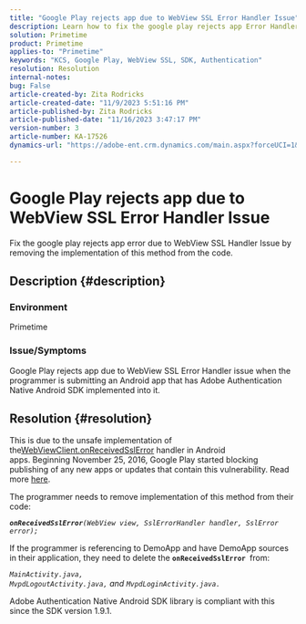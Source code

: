 ```yaml
---
title: "Google Play rejects app due to WebView SSL Error Handler Issue"
description: Learn how to fix the google play rejects app Error Handler Issue.
solution: Primetime
product: Primetime
applies-to: "Primetime"
keywords: "KCS, Google Play, WebView SSL, SDK, Authentication"
resolution: Resolution
internal-notes: 
bug: False
article-created-by: Zita Rodricks
article-created-date: "11/9/2023 5:51:16 PM"
article-published-by: Zita Rodricks
article-published-date: "11/16/2023 3:47:17 PM"
version-number: 3
article-number: KA-17526
dynamics-url: "https://adobe-ent.crm.dynamics.com/main.aspx?forceUCI=1&pagetype=entityrecord&etn=knowledgearticle&id=12e77291-287f-ee11-8179-6045bd006b4b"

---
```

# Google Play rejects app due to WebView SSL Error Handler Issue


Fix the google play rejects app error due to WebView SSL Handler Issue by removing the implementation of this method from the code.

## Description {#description}


### <b>Environment</b>

Primetime



### <b>Issue/Symptoms</b>

Google Play rejects app due to WebView SSL Error Handler issue when the programmer is submitting an Android app that has Adobe Authentication Native Android SDK implemented into it.


## Resolution {#resolution}


This is due to the unsafe implementation of the[WebViewClient.onReceivedSslError](https://developer.android.com/reference/android/webkit/WebViewClient.html#onReceivedSslError%28android.webkit.WebView,%20android.webkit.SslErrorHandler,%20android.net.http.SslError%29) handler in Android apps. Beginning November 25, 2016, Google Play started blocking publishing of any new apps or updates that contain this vulnerability. Read more [here](https://support.google.com/faqs/answer/7071387?hl=en).

The programmer needs to remove implementation of this method from their code:

<b>*`onReceivedSslError`</b>`(WebView view, SslErrorHandler handler, SslError error);`*

If the programmer is referencing to DemoApp and have DemoApp sources in their application, they need to delete the <b>`onReceivedSslError `</b>from:

*`MainActivity.java, MvpdLogoutActivity.java,` and `MvpdLoginActivity.java.`*

Adobe Authentication Native Android SDK library is compliant with this since the SDK version 1.9.1.
